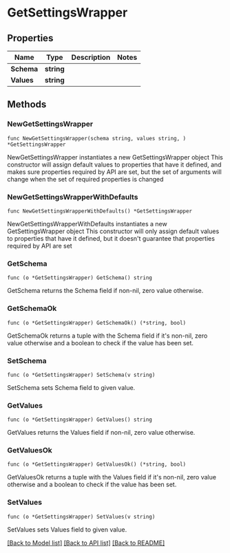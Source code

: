 # GetSettingsWrapper

## Properties

Name | Type | Description | Notes
------------ | ------------- | ------------- | -------------
**Schema** | **string** |  | 
**Values** | **string** |  | 

## Methods

### NewGetSettingsWrapper

`func NewGetSettingsWrapper(schema string, values string, ) *GetSettingsWrapper`

NewGetSettingsWrapper instantiates a new GetSettingsWrapper object
This constructor will assign default values to properties that have it defined,
and makes sure properties required by API are set, but the set of arguments
will change when the set of required properties is changed

### NewGetSettingsWrapperWithDefaults

`func NewGetSettingsWrapperWithDefaults() *GetSettingsWrapper`

NewGetSettingsWrapperWithDefaults instantiates a new GetSettingsWrapper object
This constructor will only assign default values to properties that have it defined,
but it doesn't guarantee that properties required by API are set

### GetSchema

`func (o *GetSettingsWrapper) GetSchema() string`

GetSchema returns the Schema field if non-nil, zero value otherwise.

### GetSchemaOk

`func (o *GetSettingsWrapper) GetSchemaOk() (*string, bool)`

GetSchemaOk returns a tuple with the Schema field if it's non-nil, zero value otherwise
and a boolean to check if the value has been set.

### SetSchema

`func (o *GetSettingsWrapper) SetSchema(v string)`

SetSchema sets Schema field to given value.


### GetValues

`func (o *GetSettingsWrapper) GetValues() string`

GetValues returns the Values field if non-nil, zero value otherwise.

### GetValuesOk

`func (o *GetSettingsWrapper) GetValuesOk() (*string, bool)`

GetValuesOk returns a tuple with the Values field if it's non-nil, zero value otherwise
and a boolean to check if the value has been set.

### SetValues

`func (o *GetSettingsWrapper) SetValues(v string)`

SetValues sets Values field to given value.



[[Back to Model list]](../README.md#documentation-for-models) [[Back to API list]](../README.md#documentation-for-api-endpoints) [[Back to README]](../README.md)


